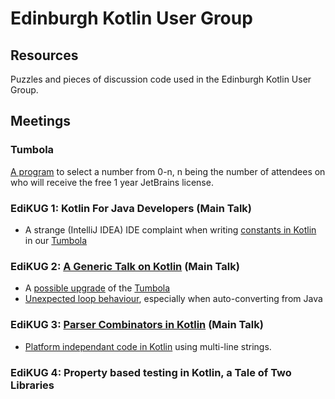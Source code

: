 # Edinburgh Kotlin User Group
## Resources

Puzzles and pieces of discussion code used in the Edinburgh Kotlin User Group.

## Meetings

### Tumbola

 [A program](https://github.com/edinburgh-kotlin-user-group/resources/blob/master/src/main/kotlin/com/kug/Tumbola.kt) to select a number from 0-n, n being the number of attendees on who will receive the free 1 year JetBrains license.

### EdiKUG 1: Kotlin For Java Developers (Main Talk)

  - A strange (IntelliJ IDEA) IDE complaint when writing [constants in Kotlin](https://github.com/edinburgh-kotlin-user-group/resources/blob/master/src/main/kotlin/com/kug/Questions.kt#L10) in our [Tumbola](https://github.com/edinburgh-kotlin-user-group/resources/blob/master/src/main/kotlin/com/kug/Tumbola.kt)

### EdiKUG 2: [A Generic Talk on Kotlin](https://github.com/edinburgh-kotlin-user-group/MrBergin/releases/tag/edi_kug_2) (Main Talk)

 - A [possible upgrade](https://github.com/edinburgh-kotlin-user-group/resources/blob/master/src/main/kotlin/com/kug/Tumbola2.kt) of the [Tumbola](https://github.com/edinburgh-kotlin-user-group/resources/blob/master/src/main/kotlin/com/kug/Tumbola.kt) 
 - [Unexpected loop behaviour](https://github.com/edinburgh-kotlin-user-group/resources/blob/master/src/main/kotlin/com/kug/Questions.kt#L39), especially when auto-converting from Java

### EdiKUG 3: [Parser Combinators in Kotlin](https://github.com/edinburgh-kotlin-user-group/Parser-Combinators-In-Kotlin) (Main Talk)
 - [Platform independant code in Kotlin](https://github.com/edinburgh-kotlin-user-group/resources/blob/master/src/main/kotlin/com/kug/Questions.kt#L58) using multi-line strings.

### EdiKUG 4: Property based testing in Kotlin, a Tale of Two Libraries
